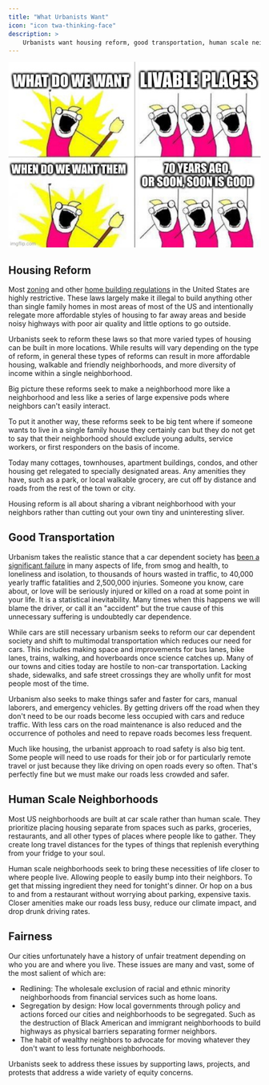 ```yaml
---
title: "What Urbanists Want"
icon: "icon twa-thinking-face"
description: >
    Urbanists want housing reform, good transportation, human scale neighborhoods, and fairness for all of their city's residents.
---
```


![](/memes/what_urbanists_want.jpg)

## Housing Reform
Most [zoning]() and other [home building regulations]() in the United States are highly restrictive. These laws largely make it illegal to build anything other than single family homes in most areas of most of the US and intentionally relegate more affordable styles of housing to far away areas and beside noisy highways with poor air quality and little options to go outside.

Urbanists seek to reform these laws so that more varied types of housing can be built in more locations. While results will vary depending on the type of reform, in general these types of reforms can result in more affordable housing, walkable and friendly neighborhoods, and more diversity of income within a single neighborhood. 

Big picture these reforms seek to make a neighborhood more like a neighborhood and less like a series of large expensive pods where neighbors can't easily interact. 

To put it another way, these reforms seek to be big tent where if someone wants to live in a single family house they certainly can but they do not get to say that their neighborhood should exclude young adults, service workers, or first responders on the basis of income.

Today many cottages, townhouses, apartment buildings, condos, and other housing get relegated to specially designated areas. Any amenities they have, such as a park, or local walkable grocery, are cut off by distance and roads from the rest of the town or city.

Housing reform is all about sharing a vibrant neighborhood with your neighbors rather than cutting out your own tiny and uninteresting sliver.

## Good Transportation

Urbanism takes the realistic stance that a car dependent society has [been a significant failure]() in many aspects of life, from smog and health, to loneliness and isolation, to thousands of hours wasted in traffic, to 40,000 yearly traffic fatalities and 2,500,000 injuries. Someone you know, care about, or love will be seriously injured or killed on a road at some point in your life. It is a statistical inevitability. Many times when this happens we will blame the driver, or call it an "accident" but the true cause of this unnecessary suffering is undoubtedly car dependence.

While cars are still necessary urbanism seeks to reform our car dependent society and shift to multimodal transportation which reduces our need for cars. This includes making space and improvements for bus lanes, bike lanes, trains, walking, and hoverboards once science catches up. Many of our towns and cities today are hostile to non-car transportation. Lacking shade, sidewalks, and safe street crossings they are wholly unfit for most people most of the time.

Urbanism also seeks to make things safer and faster for cars, manual laborers, and emergency vehicles. By getting drivers off the road when they don't need to be our roads become less occupied with cars and reduce traffic. With less cars on the road maintenance is also reduced and the occurrence of potholes and need to repave roads becomes less frequent.

Much like housing, the urbanist approach to road safety is also big tent. Some people will need to use roads for their job or for particularly remote travel or just because they like driving on open roads every so often. That's perfectly fine but we must make our roads less crowded and safer.


## Human Scale Neighborhoods

Most US neighborhoods are built at car scale rather than human scale. They prioritize placing housing separate from spaces such as parks, groceries, restaurants, and all other types of places where people like to gather. They create long travel distances for the types of things that replenish everything from your fridge to your soul.

Human scale neighborhoods seek to bring these necessities of life closer to where people live. Allowing people to easily bump into their neighbors. To get that missing ingredient they need for tonight's dinner. Or hop on a bus to and from a restaurant without worrying about parking, expensive taxis. Closer amenities make our roads less busy, reduce our climate impact, and drop drunk driving rates.

## Fairness

Our cities unfortunately have a history of unfair treatment depending on who you are and where you live. These issues are many and vast, some of the most salient of which are:

- Redlining: The wholesale exclusion of racial and ethnic minority neighborhoods from financial services such as home loans.
- Segregation by design: How local governments through policy and actions forced our cities and neighborhoods to be segregated. Such as the destruction of Black American and immigrant neighborhoods to build highways as physical barriers separating former neighbors.
- The habit of wealthy neighbors to advocate for moving whatever they don't want to less fortunate neighborhoods.

Urbanists seek to address these issues by supporting laws, projects, and protests that address a wide variety of equity concerns.